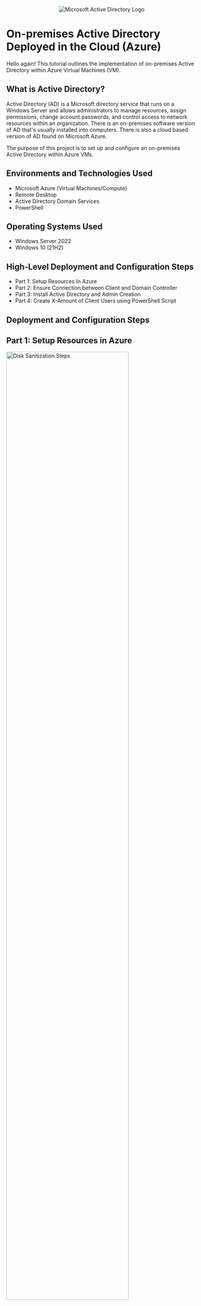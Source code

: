 <p align="center">
<img src="https://i.imgur.com/pU5A58S.png" alt="Microsoft Active Directory Logo"/>
</p>

<h1>On-premises Active Directory Deployed in the Cloud (Azure)</h1>
Hello again! This tutorial outlines the implementation of on-premises Active Directory within Azure Virtual Machines (VM).<br />


<h2>What is Active Directory?</h2>

Active Directory (AD) is a Microsoft directory service that runs on a Windows Server and allows administrators to manage resources, assign permissions, change account passwords, and control access to network resources within an organization. There is an on-premises software version of AD that's usually installed into computers. There is also a cloud based version of AD found on Microsoft Azure.

The purpose of this project is to set up and configure an on-premises Active Directory within Azure VMs.

<h2>Environments and Technologies Used</h2>

- Microsoft Azure (Virtual Machines/Compute)
- Remote Desktop
- Active Directory Domain Services
- PowerShell

<h2>Operating Systems Used </h2>

- Windows Server 2022
- Windows 10 (21H2)

<h2>High-Level Deployment and Configuration Steps</h2>

- Part 1: Setup Resources In Azure
- Part 2: Ensure Connection between Client and Domain Controller
- Part 3: Install Active Directory and Admin Creation
- Part 4: Create X-Amount of Client Users using PowerShell Script

<h2>Deployment and Configuration Steps</h2>

<p>
  <h2>Part 1: Setup Resources in Azure</h2>
<img src="https://i.imgur.com/L3byC8z.png" height="80%" width="80%" alt="Disk Sanitization Steps"/><img src="https://i.imgur.com/sLEEO5q.png" height="80%" width="80%" alt="Disk Sanitization Steps"/>
</p>
<p>

- Create the Domain Controller VM (Windows Server 2022) named “DC-1”
  
- Take note of the Resource Group and Virtual Network (Vnet) that get created at this time
-	Set Domain Controller’s NIC Private IP address to be static. DC-1 > Networking > NIC > IP Configurations
-	Create the Client VM (Windows 10) named “Client-1”. Use the same Resource Group and Vnet that was created for DC-1.
-	Ensure that both VMs are in the same Vnet (you can check the topology with the Network Watcher). Take a quick look below at a visual presentation of what we're doing:
  <img src="https://i.imgur.com/gBEzWB4.png" height="50%" width="50%" alt="Disk Sanitization Steps"/>
</p>
<br /><hr>
<p>
  
  <img src="https://i.imgur.com/wIKFQ4K.png" height="50%" width="50%" alt="Disk Sanitization Steps"/>
  </p>
<p>
<h2>Part 2: Ensure Connectivity between the client and Domain Controller</h2>
- Login to Client-1 with Remote Desktop and ping DC-1’s private IP address with "ping -t (ip address)"
  
  - The outcome we should see is a perpetual ping. However, the request times out instead as seen in pic above. Let's fix that error.
</p>
<br /><hr>
<p>
   <img src="https://i.imgur.com/HO5a6A9.png" height="50%" width="50%" alt="Disk Sanitization Steps"/><img src="https://i.imgur.com/qWY1TqJ.png" height="50%" width="50%" alt="Disk Sanitization Steps"/>
  </p>
  <p>
-	Login to the Domain Controller and enable ICMPv4 in on the local windows Firewall
  
  - Open "Windows Defender Firewall with Advanced Security" >> In left side window pane, click "Inbound Rules"
  - Expand the program window and sort Inbound Rules by "ICMPv4" Protocol >> select and right click the 2 Inbound rules starting with "Core Networking Diagnostics - ICMP Echo Request..." (where one has a "Private" profile and the other a "Domain" profile as seen in left pic above) and select "Enable Rule" for both rules
-	Check back at Client-1 to see the ping succeed. It should ping as seen in right pic above.
</p>
<br /><hr>
<p><img src="https://i.imgur.com/Hyhz52R.png" height="50%" width="50%" alt="Disk Sanitization Steps"/><img src="https://i.imgur.com/hVrvKjW.png" height="50%" width="50%" alt="Disk Sanitization Steps"/><img src="https://i.imgur.com/MJoDKvk.png" height="50%" width="50%" alt="Disk Sanitization Steps"/><img src="https://i.imgur.com/OG3pK2e.png" height="50%" width="50%" alt="Disk Sanitization Steps"/></p>
<p>
<h2>Part 3: Install Active Directory & Admin Creation</h2>
- Configure Active Directory

  - Click "notification" to Select: "Promote this server to a Domain Controller"
  - Select: "Add a new forest" (mydomain.com or your choice)
  - Choose a Password and make note of this
  - Complete Installation ("Next"; "Next"; "Next"; "Next" and "Install")
  - Allow the server to close, which will disconnect the Remote Desktop.
  - Restart and then log back into DC-1 as user: mydomain.com\labuser
</p>
<br /><hr>
<p><img src="https://i.imgur.com/kVVwcTQ.png" height="50%" width="50%" alt="Disk Sanitization Steps"/><img src="https://i.imgur.com/OriaoYz.png" height="50%" width="50%" alt="Disk Sanitization Steps"/></p>
<p>
- Create Admin and Normal User Accounts in AD

  - Navigate to Active Directory Users and Computers (ADUC)
  - Create and take note of names and passwords:
    - an Organizational Unit (OU) called “_EMPLOYEES” (as in left pic above)
    - a new OU named “_ADMINS”(as in left pic)
    - a new employee named “Jane Doe” with the username of “jane_admin” (For practice purposes, select "Password never expires") (as in 3 pics in right pic above)
</p>
<br /><hr>
<p><img src="https://i.imgur.com/IQBdLLG.png" height="50%" width="50%" alt="Disk Sanitization Steps"/><img src="https://i.imgur.com/7RcFReS.png" height="50%" width="50%" alt="Disk Sanitization Steps"/></p>
<p>
- Add jane_admin to the “Domain Admins” Security Group

  - Select the _ADMIN Jane Doe and right click to Select Properties >> Select "Member Of" tab
  - Add Domain Users: "Domain" >> Select "Check Names" to open name options
  - Select "Domain Admins" >> Complete by Selecting "Ok"; "Ok"; "Apply"; "Ok" (Refer to pics above for reference)
  - Log out and close the Remote Desktop connection to DC-1
  - Log back in as mydomain\jane_admin
</p>
<br /><hr>
<p>
  <h2>Part 4: Create X-Amount of Client Users using PowerShell Script</h2>
  
  <img src="https://i.imgur.com/1Z00GXq.png" height="50%" width="50%" alt="Disk Sanitization Steps"/>
  <img src="https://i.imgur.com/PN4Prgi.png" height="50%" width="50%" alt="Disk Sanitization Steps"/>
  </p>
<p>
- Join Client-1 to your domain (din-okafor.com)

- (top 2 pics in black) From the Azure Portal, set Client-1’s DNS settings to the DC’s Private IP address
- In Azure, Locate DC's Private IP address in the VM DC's Overview
- Open the VM Client-1 >> Select "Networking" >> Select the "Network Interface" link
- Select "DNS Servers" in the Left Column >> Choose "Custom" DNS Servers & enter the DC's Private IP address as the DNS Server
- From the Azure Portal, restart Client-1

- Login to Client-1 (Remote Desktop) as the original local admin (labuser) and join it to the domain (computer will restart)
  - Log into Client-1 (Remote Desktop) as original local admin (labuser)
  - (Bottom pic) Right Click Start menu >> Select "System" >> (1) Select "Rename this PC (advanced)" >> (2) Select "Change" >> (3) In "Domain" box type:din-okafor.com >> (4) Select "OK" >> (5) In Computer Name/Domain Changes box: -"din-okafor.com\jane_admin" and password >> (6) Select "OK" and restart when prompted
- Login to the Domain Controller via Remote Desktop >> Navigate to Active Directory Users and Computers (ADUC) >> Verify Client-1 shows up inside “Computers” container on the root of the domain
</p>
<br /><hr>
<p><img src="https://i.imgur.com/wAFGLkS.png" height="50%" width="50%" alt="Disk Sanitization Steps"/><img src="https://i.imgur.com/Q0hvZnn.png" height="50%" width="50%" alt="Disk Sanitization Steps"/><img src="https://i.imgur.com/H697YyZ.png" height="50%" width="50%" alt="Disk Sanitization Steps"/></p>
<p>
- Configure Remote Desktop for non-administrative users on Client-1

- Log into Client-1 as mydomain.com\jane_admin (top pic)
- Open system properties (2nd pic, 1) >> (2) Click “Remote Desktop” >> (3) Click "Select users that can remotely access this PC" >> (4) Click "Add" >> (see 3rd pic) Allow “domain users” access to remote desktop 
- Now, you can log into Client-1 as a normal, non-administrative user (The normal way to do this is with Group Policy because it allows you to change many systems at once)
</p>
<br /><hr>
<p>
<img src="https://i.imgur.com/AGiAIb8.png" height="80%" width="80%" alt="Create Random Users"/>
  <img src="https://i.imgur.com/BIqLVDs.png" height="80%" width="80%" alt="Create Random Users"/>
</p>
<p>
- Create a bunch of random additional users and try attempting to log into client-1 with one of the users

- Within DC-1 Remote Desktop 
- Open PowerShell ISE by right clicking to "Run as Administrator" 
- Open new file
- Paste the contents of [this script file](https://github.com/joshmadakor1/AD_PS/blob/master/Generate-Names-Create-Users.ps1) into it (randomly creating new users with "Password1" as their passwords for testing purposes)
- Open Active Directory and check the "_EMPLOYEES" OU to see the list of random users being added 

</p>
<br />
<hr>
<p> <img src="https://i.imgur.com/jubCZnM.png" height="80%" width="80%" alt="Create Random Users"/><img src="https://i.imgur.com/TgNAQAU.png" height="80%" width="80%" alt="Create Random Users"/><img src="https://i.imgur.com/oziMID3.png" height="80%" width="80%" alt="Create Random Users"/></p>
<p>
- Test by choosing random name and accounts

- Choose a random name, take note of account info
- Sign out of Client-1
- Log into Client-1 again, using new account name to test access
</p>
<br /><hr>

<p>
<img src="https://i.imgur.com/1UPzkSS.png" height="50%" width="50%" alt="Disk Sanitization Steps"/><img src="https://i.imgur.com/OXlitbp.png" height="50%" width="50%" alt="Disk Sanitization Steps"/><img src="https://i.imgur.com/Mb2HwGb.png" height="50%" width="50%" alt="Disk Sanitization Steps"/>
</p>
<p>
- Fixing Common Account & Password Issues

- Log into DC-1 >> In ADUC, Navigate to: _EMPLOYEES >> Choose Name of employee whose account you want to adjust and Right Click to find properties
  - Select Account tab 
- Unlock Account when user is locked out (see 1st 2 pics above)
  - Check box to Unlock Account
- Reset Passwords (see last 2 pics in black margin above)
  - Right Click Name of Account you want to adjust
  - Scroll down the Drop Down Menu to "Reset Password"
  - Make new password to share with the employee/user
  - Can also have the employee/user change that password at his or her next login
  - Can also have the employee/user's account unlocked 
</p>
<br /><hr>

<p>
Thats is it ! In the [next tutorial](), we will go over various network traffic to and from Azure Virtual Machines with Wireshark as well as experiment with Network Security Groups.
</p>
<br /><hr>
